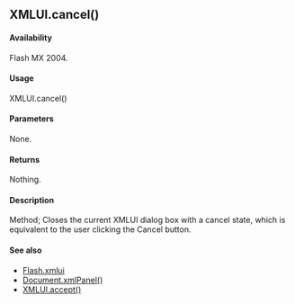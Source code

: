 ## XMLUI.cancel()

#### Availability

Flash MX 2004.

#### Usage

XMLUI.cancel()

#### Parameters

None.

#### Returns

Nothing.

#### Description

Method; Closes the current XMLUI dialog box with a cancel state, which is equivalent to the user clicking the Cancel button.

#### See also

- [Flash.xmlui](../Flash_object/Flash81.md)
- [Document.xmlPanel()](../Document_object/Document6198.md)
- [XMLUI.accept()](../XMLUI_object/XMLUI.md)
